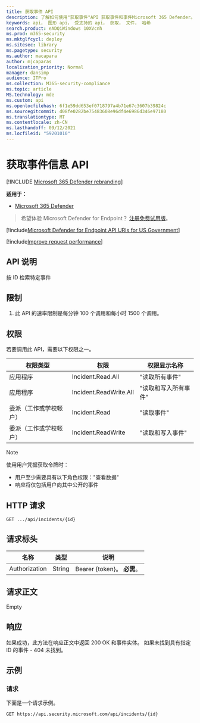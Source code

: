 ```yaml
---
title: 获取事件 API
description: 了解如何使用"获取事件"API 获取事件和事件Microsoft 365 Defender。
keywords: api， 图形 api， 受支持的 api， 获取， 文件， 哈希
search.product: eADQiWindows 10XVcnh
ms.prod: m365-security
ms.mktglfcycl: deploy
ms.sitesec: library
ms.pagetype: security
ms.author: macapara
author: mjcaparas
localization_priority: Normal
manager: dansimp
audience: ITPro
ms.collection: M365-security-compliance
ms.topic: article
MS.technology: mde
ms.custom: api
ms.openlocfilehash: 6f1e59dd653ef0718797a4b71e67c3607b39824c
ms.sourcegitcommit: d08fe0282be75483608e96df4e6986d346e97180
ms.translationtype: MT
ms.contentlocale: zh-CN
ms.lasthandoff: 09/12/2021
ms.locfileid: "59201010"
---
```

# <a name="get-incident-information-api"></a>获取事件信息 API

[!INCLUDE [Microsoft 365 Defender rebranding](../../includes/microsoft-defender.md)]

**适用于：**
- [Microsoft 365 Defender](https://go.microsoft.com/fwlink/?linkid=2118804)

> 希望体验 Microsoft Defender for Endpoint？ [注册免费试用版](https://www.microsoft.com/microsoft-365/windows/microsoft-defender-atp?ocid=docs-wdatp-exposedapis-abovefoldlink)。

[!include[Microsoft Defender for Endpoint API URIs for US Government](../../includes/microsoft-defender-api-usgov.md)]

[!include[Improve request performance](../../includes/improve-request-performance.md)]

## <a name="api-description"></a>API 说明

按 ID 检索特定事件

## <a name="limitations"></a>限制

1. 此 API 的速率限制是每分钟 100 个调用和每小时 1500 个调用。

## <a name="permissions"></a>权限

若要调用此 API，需要以下权限之一。

权限类型|权限|权限显示名称
---|---|---
应用程序|Incident.Read.All|"读取所有事件"
应用程序|Incident.ReadWrite.All|"读取和写入所有事件"
委派（工作或学校帐户）|Incident.Read|"读取事件"
委派（工作或学校帐户）|Incident.ReadWrite|"读取和写入事件"

> [!NOTE]
>
> 使用用户凭据获取令牌时：
>
> - 用户至少需要具有以下角色权限："查看数据"
> - 响应将仅包括用户向其中公开的事件

## <a name="http-request"></a>HTTP 请求

```console
GET .../api/incidents/{id}
```

## <a name="request-headers"></a>请求标头

名称|类型|说明
---|---|---
Authorization|String|Bearer {token}。 **必需**。

## <a name="request-body"></a>请求正文

Empty

## <a name="response"></a>响应

如果成功，此方法在响应正文中返回 200 OK 和事件实体。
如果未找到具有指定 ID 的事件 - 404 未找到。

## <a name="example"></a>示例

### <a name="request"></a>请求

下面是一个请求示例。

```http
GET https://api.security.microsoft.com/api/incidents/{id}
```
